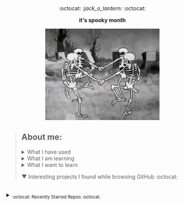 <div align='center'> 
  :octocat: <i> :jack_o_lantern: </i> :octocat: 
  <p><b>it's spooky month</b></p>
  <img src="src/spookyscaryskeletons.gif"/>
</div>

> ## About me:
> 
> <details><summary>What I have used</summary>  <ul><li>HTML, CSS, JS, JQuery, Bootstrap, Node.js</li> <li>PHP, MySQL, PostgreSQL, XAMPP</li> <li>Unity, Blender</li> <li>Adobe XD, Adobe Illustrator</li> <li>Python, C, Java</li> <li>Google Cloud Platform</li></ul>
> </details>
> 
> <details><summary>What I am learning</summary> Creating a discord bot</details>
> 
> <details><summary>What I want to learn</summary> yaml, photoshop, ruby, angular, vue, typescript</details>
> 
> ▼ Interesting projects I found while browsing GitHub :octocat:
<!--to add: contact me at (linkedin?), my website, current projects, favourite projects-->




<!--leave this br for the auto generated content-->
<br>


<details><summary><sub>:octocat: Recently Starred Repos :octocat:</sub></summary><hr><i>
<b><a href ="https://github.com/PyGithub/PyGithub>PyGithub/PyGithub</a></b>: <sup>Python</sup><span>Typed interactions with the GitHub API v3</span>
<br>


<b><a href ="https://github.com/ryo-ma/github-profile-trophy>ryo-ma/github-profile-trophy</a></b>: <sup>TypeScript</sup><span>🏆 Add dynamically generated GitHub Stat Trophies  on your readme</span>
<br>


<b><a href ="https://github.com/qtile/qtile>qtile/qtile</a></b>: <sup>Python</sup><span>:cookie: A full-featured, hackable tiling window manager written and configured in Python</span>
<br>


<b><a href ="https://github.com/nuxt/nuxtjs.org>nuxt/nuxtjs.org</a></b>: <sup>Vue</sup><span>Nuxt Documentation Website</span>
<br>


<b><a href ="https://github.com/Dolibarr/dolibarr>Dolibarr/dolibarr</a></b>: <sup>PHP</sup><span>Dolibarr ERP CRM is a modern software package to manage your company or foundation activity (contacts, suppliers, invoices, orders, stocks, agenda, accounting, ...). It is open source software written in PHP and designed for small and medium businesses, foundations and freelancers. You can freely install, use and distribute it as a standalone application or as a web application to use it from every internet access and media.</span>
<br>


<b><a href ="https://github.com/geongeorge/i-hate-regex>geongeorge/i-hate-regex</a></b>: <sup>Vue</sup><span>The code for iHateregex.io 😈 - The Regex Cheat Sheet</span>
<br>


<b><a href ="https://github.com/eliutgon/buzz-notify>eliutgon/buzz-notify</a></b>: <sup>CSS</sup><span>✨ Small and Clean JavaScript Toast Notifications</span>
<br>


<b><a href ="https://github.com/maguowei/starred>maguowei/starred</a></b>: <sup>Python</sup><span>creating your own Awesome List by GitHub stars!</span>
<br>


<b><a href ="https://github.com/sdmg15/Best-websites-a-programmer-should-visit>sdmg15/Best-websites-a-programmer-should-visit</a></b>: <sup><br>No description provided :/<br></sup><span>:link: Some useful websites for programmers.</span>
<br>


<b><a href ="https://github.com/home-assistant/core>home-assistant/core</a></b>: <sup>Python</sup><span>:house_with_garden: Open source home automation that puts local control and privacy first.</span>
<br>


<b><a href ="https://github.com/moratelli/github-starred-repos>moratelli/github-starred-repos</a></b>: <sup>JavaScript</sup><span>A React Native App that shows a GitHub user's starred repositories</span>
<br>


<b><a href ="https://github.com/fluteds/starred>fluteds/starred</a></b>: <sup><br>No description provided :/<br></sup><span>⭐ All my starred repos in an awesome list format that automatically updates my stars, project descriptions and names daily via workflow!</span>
<br>


<b><a href ="https://github.com/refined-github/refined-github>refined-github/refined-github</a></b>: <sup>TypeScript</sup><span>:octocat: Browser extension that simplifies the GitHub interface and adds useful features</span>
<br>


<b><a href ="https://github.com/rjoydip/github-actions-automate>rjoydip/github-actions-automate</a></b>: <sup><br>No description provided :/<br></sup><span>Collection of github actions helps to automate GitHub CI/CD.</span>
<br>


<b><a href ="https://github.com/sdras/awesome-actions>sdras/awesome-actions</a></b>: <sup><br>No description provided :/<br></sup><span>A curated list of awesome actions to use on GitHub</span>
<br>


<b><a href ="https://github.com/pumpkin-py/pumpkin-py>pumpkin-py/pumpkin-py</a></b>: <sup>Python</sup><span><br>No description provided :/<br></span>
<br>


<b><a href ="https://github.com/owncast/owncast>owncast/owncast</a></b>: <sup>HTML</sup><span>Take control over your live stream video by running it yourself.  Streaming + chat out of the box.</span>
<br>


<b><a href ="https://github.com/JLambertazzo/ListExtender>JLambertazzo/ListExtender</a></b>: <sup>JavaScript</sup><span>A JavaScript library providing interactive lists</span>
<br>


<b><a href ="https://github.com/DefinitelyTyped/DefinitelyTyped>DefinitelyTyped/DefinitelyTyped</a></b>: <sup>TypeScript</sup><span>The repository for high quality TypeScript type definitions.</span>
<br>


<b><a href ="https://github.com/googleapis/google-api-php-client>googleapis/google-api-php-client</a></b>: <sup>PHP</sup><span>A PHP client library for accessing Google APIs</span>
<br>


<b><a href ="https://github.com/Brodevil/Alice>Brodevil/Alice</a></b>: <sup>Python</sup><span>A virtual desktop Assistant automates several things as best as he can. fun fact: He is male lol</span>
<br>


<b><a href ="https://github.com/oakmac/chessboardjs>oakmac/chessboardjs</a></b>: <sup>JavaScript</sup><span>JavaScript chessboard</span>
<br>


<b><a href ="https://github.com/benjaminsampica/benjaminsampica>benjaminsampica/benjaminsampica</a></b>: <sup>JavaScript</sup><span><br>No description provided :/<br></span>
<br>


<b><a href ="https://github.com/wasabeef/awesome-android-ui>wasabeef/awesome-android-ui</a></b>: <sup><br>No description provided :/<br></sup><span>A curated list of awesome Android UI/UX libraries</span>
<br>


<b><a href ="https://github.com/Hack-with-Github/Awesome-Hacking>Hack-with-Github/Awesome-Hacking</a></b>: <sup><br>No description provided :/<br></sup><span>A collection of various awesome lists for hackers, pentesters and security researchers</span>
<br>


<b><a href ="https://github.com/skelsec/COMP128>skelsec/COMP128</a></b>: <sup>Python</sup><span>initial commit</span>
<br>


<b><a href ="https://github.com/matyo91/matyo91>matyo91/matyo91</a></b>: <sup>Makefile</sup><span>Github Profil description</span>
<br>


<b><a href ="https://github.com/maizzle/maizzle>maizzle/maizzle</a></b>: <sup>HTML</sup><span>Quickly build HTML emails with Tailwind CSS.</span>
<br>


<b><a href ="https://github.com/browser-update/browser-update>browser-update/browser-update</a></b>: <sup>JavaScript</sup><span>Remind users to update their browser in an unobtrusive way</span>
<br>


<b><a href ="https://github.com/TeaInside/teavpn2>TeaInside/teavpn2</a></b>: <sup>C</sup><span>TeaVPN2 - An open source VPN Software (currently supported platform is only Linux).</span>
<br>


<b><a href ="https://github.com/odoo/odoo>odoo/odoo</a></b>: <sup>JavaScript</sup><span>Odoo. Open Source Apps To Grow Your Business.</span>
<br>


<b><a href ="https://github.com/JessicaLim8/JessicaLim8>JessicaLim8/JessicaLim8</a></b>: <sup>Ruby</sup><span>Profile ReadME! Join my community word cloud!</span>
<br>


<b><a href ="https://github.com/githubocto/repo-visualizer>githubocto/repo-visualizer</a></b>: <sup>JavaScript</sup><span><br>No description provided :/<br></span>
<br>


<b><a href ="https://github.com/TheCodingLama/Deep-Learning-based-Image-Spam-Detection>TheCodingLama/Deep-Learning-based-Image-Spam-Detection</a></b>: <sup>Jupyter Notebook</sup><span>In this work, Deep Learning based Image spam detection is implemented. Cost sensitive and Hybrid models are also implemented.</span>
<br>


<b><a href ="https://github.com/instabotai/instabotai>instabotai/instabotai</a></b>: <sup>Python</sup><span>Instagram AI bot with face detection. It works without instagram api, need only login and password. </span>
<br>


<b><a href ="https://github.com/arc298/instagram-scraper>arc298/instagram-scraper</a></b>: <sup>Python</sup><span>Scrapes an instagram user's photos and videos</span>
<br>


<b><a href ="https://github.com/alexkang/blue-chat>alexkang/blue-chat</a></b>: <sup>Java</sup><span>Bluetooth instant messaging app for Android</span>
<br>


<b><a href ="https://github.com/neurek88/Bionic-Boar>neurek88/Bionic-Boar</a></b>: <sup>C#</sup><span>Side scrolling run and gun game made with unity. </span>
<br>


<b><a href ="https://github.com/nette/tracy>nette/tracy</a></b>: <sup>PHP</sup><span>😎 Tracy: the addictive tool to ease debugging PHP code for cool developers. Friendly design, logging, profiler, advanced features like debugging AJAX calls or CLI support. You will love it.</span>
<br>


<b><a href ="https://github.com/hotsh/rstat.us>hotsh/rstat.us</a></b>: <sup>Ruby</sup><span>Simple microblogging network based on the ostatus protocol.</span>
<br>


<b><a href ="https://github.com/ging/social_stream>ging/social_stream</a></b>: <sup>Ruby</sup><span>A framework for building distributed social network websites</span>
<br>


<b><a href ="https://github.com/Coordinate-Cat/Coordinate-Cat>Coordinate-Cat/Coordinate-Cat</a></b>: <sup><br>No description provided :/<br></sup><span>Reload to refresh.</span>
<br>


<b><a href ="https://github.com/ari-hacks/command-line-cheat-sheet>ari-hacks/command-line-cheat-sheet</a></b>: <sup>Shell</sup><span>📝 A place to quickly lookup commands (bash, vim, git, AWS, Docker, Terraform, Ansible, kubectl)</span>
<br>


<b><a href ="https://github.com/baetyl/baetyl-cloud>baetyl/baetyl-cloud</a></b>: <sup>Go</sup><span>Remote management system of Baetyl instances</span>
<br>


<b><a href ="https://github.com/sindresorhus/sublime-autoprefixer>sindresorhus/sublime-autoprefixer</a></b>: <sup>Python</sup><span>Sublime plugin to prefix your CSS</span>
<br>


<b><a href ="https://github.com/totorojs/totoro>totorojs/totoro</a></b>: <sup>JavaScript</sup><span>A simple and stable cross-browser testing tool. 简单稳定的跨浏览器测试工具。</span>
<br>


<b><a href ="https://github.com/Sangarshanan/webscraping-and-analysis-of-medium-articles>Sangarshanan/webscraping-and-analysis-of-medium-articles</a></b>: <sup>Jupyter Notebook</sup><span>Scraping medium articles tagged under ML,DL and AI and performing Analysis </span>
<br>


<b><a href ="https://github.com/ankitwasankar/Fuzzy-keyword-search-over-encrypted-data-in-cloud-computing>ankitwasankar/Fuzzy-keyword-search-over-encrypted-data-in-cloud-computing</a></b>: <sup>PHP</sup><span>Fuzzy keyword search over encrypted data in cloud computing | PHP project</span>
<br>


<b><a href ="https://github.com/r3nanp/github-clone>r3nanp/github-clone</a></b>: <sup>TypeScript</sup><span>A clone of Github made with ReactJS. (I can't publish this project)</span>
<br>


<b><a href ="https://github.com/peremp/vue-light-gallery>peremp/vue-light-gallery</a></b>: <sup>Vue</sup><span>VueJS lightweight image gallery for both mobile and desktop browsers</span>
<br>


<b><a href ="https://github.com/RistBS/4xxBypasser>RistBS/4xxBypasser</a></b>: <sup>Python</sup><span>a tool to bypass negative HTTP status codes on the client side (4xx)</span>
<br>


<b><a href ="https://github.com/xiaoluoboding/xiaoluoboding>xiaoluoboding/xiaoluoboding</a></b>: <sup><br>No description provided :/<br></sup><span>My GitHub Profile. Before Fork it, Star it, Please. 😂</span>
<br>


<b><a href ="https://github.com/cdnjs/packages>cdnjs/packages</a></b>: <sup>Shell</sup><span>📦 Package configurations - The #1 free and open source CDN built to make life easier for developers.</span>
<br>


<b><a href ="https://github.com/michalsnik/aos>michalsnik/aos</a></b>: <sup>JavaScript</sup><span>Animate on scroll library</span>
<br>


<b><a href ="https://github.com/DoubleGremlin181/DoubleGremlin181>DoubleGremlin181/DoubleGremlin181</a></b>: <sup>Python</sup><span>Come play TicTacToe on my profile's README</span>
<br>


<b><a href ="https://github.com/jakewilliami/FaceDetection.jl>jakewilliami/FaceDetection.jl</a></b>: <sup>Julia</sup><span>A face detection algorithm using Viola-Jones' rapid object detection framework written in Julia</span>
<br>


<b><a href ="https://github.com/PlaThyme/PlaThyme>PlaThyme/PlaThyme</a></b>: <sup>JavaScript</sup><span>Game Hosting Site</span>
<br>


<b><a href ="https://github.com/mscoutermarsh/mscoutermarsh>mscoutermarsh/mscoutermarsh</a></b>: <sup>Ruby</sup><span>SECRETS!</span>
<br>


<b><a href ="https://github.com/lifeparticle/lifeparticle>lifeparticle/lifeparticle</a></b>: <sup>Python</sup><span>📠  A self-updating public profile for GitHub</span>
<br>


<b><a href ="https://github.com/peterthehan/peterthehan>peterthehan/peterthehan</a></b>: <sup><br>No description provided :/<br></sup><span><br>No description provided :/<br></span>
<br>


<b><a href ="https://github.com/copy/v86>copy/v86</a></b>: <sup>Rust</sup><span>x86 virtualization in your browser, recompiling x86 to wasm on the fly</span>
<br>


<b><a href ="https://github.com/Hello-World-Blog/Artificial-Intelligence>Hello-World-Blog/Artificial-Intelligence</a></b>: <sup>Jupyter Notebook</sup><span>Repo of AI related codes at https://learnai1.home.blog/</span>
<br>


<b><a href ="https://github.com/karankharecha/Big_Data_Algorithms>karankharecha/Big_Data_Algorithms</a></b>: <sup>HTML</sup><span>Implementation of big data algorithms (Association Mining, Classification, Prediction) from the scratch.</span>
<br>


<b><a href ="https://github.com/x4nth055/emotion-recognition-using-speech>x4nth055/emotion-recognition-using-speech</a></b>: <sup>Python</sup><span>Building and training Speech Emotion Recognizer that predicts human emotions using Python, Sci-kit learn and Keras</span>
<br>


<b><a href ="https://github.com/HydroxideX/Speech-Emotion-Recognition>HydroxideX/Speech-Emotion-Recognition</a></b>: <sup>MATLAB</sup><span><br>No description provided :/<br></span>
<br>


<b><a href ="https://github.com/chen0040/keras-audio>chen0040/keras-audio</a></b>: <sup>Python</sup><span>keras project for audio deep learning</span>
<br>


<b><a href ="https://github.com/JacobSamro/Compiler-Design-Lab>JacobSamro/Compiler-Design-Lab</a></b>: <sup>C</sup><span>Compiler Design Lab Programs</span>
<br>


<b><a href ="https://github.com/arturssmirnovs/github-profile-readme-generator>arturssmirnovs/github-profile-readme-generator</a></b>: <sup>JavaScript</sup><span>GitHub profile readme generator allows you to create nice and simple GitHub profile readme files that will be included in your profile previews.</span>
<br>


<b><a href ="https://github.com/mmphego/mmphego>mmphego/mmphego</a></b>: <sup>HTML</sup><span>Don't just fork it. Star it, please!</span>
<br>


<b><a href ="https://github.com/RoccoJay/Audio_to_Emotion>RoccoJay/Audio_to_Emotion</a></b>: <sup>Jupyter Notebook</sup><span>Classifying Audio to Emotion</span>
<br>


<b><a href ="https://github.com/AryaRajivChaloli/Audio-Emotion-Recognition>AryaRajivChaloli/Audio-Emotion-Recognition</a></b>: <sup>Jupyter Notebook</sup><span>By Team #LRHC💥</span>
<br>


<b><a href ="https://github.com/crhung/Voice-Emotion-Detector>crhung/Voice-Emotion-Detector</a></b>: <sup>Jupyter Notebook</sup><span>Voice Emotion Detector that detects emotion from audio speech using one dimensional CNNs (convolutional neural networks) using keras and tensorflow on Jupyter Notebook.</span>
<br>


<b><a href ="https://github.com/localtunnel/localtunnel>localtunnel/localtunnel</a></b>: <sup>JavaScript</sup><span>expose yourself</span>
<br>


<b><a href ="https://github.com/first-brick/landing-website>first-brick/landing-website</a></b>: <sup>CSS</sup><span>Portfolio website for the firm</span>
<br>


<b><a href ="https://github.com/hwang-taeha/withYou>hwang-taeha/withYou</a></b>: <sup>TypeScript</sup><span><br>No description provided :/<br></span>
<br>


<b><a href ="https://github.com/frappe/frappe>frappe/frappe</a></b>: <sup>Python</sup><span>Low code web framework for real world applications, in Python and Javascript</span>
<br>


<b><a href ="https://github.com/Niangao-Warren/Vue_Music>Niangao-Warren/Vue_Music</a></b>: <sup>JavaScript</sup><span>vue 音乐播放器源码，详情请看 readme</span>
<br>


<b><a href ="https://github.com/DedSecInside/ReFleX>DedSecInside/ReFleX</a></b>: <sup><br>No description provided :/<br></sup><span>ReFleX - Deep Image Recognition Bot</span>
<br>


<b><a href ="https://github.com/ABSphreak/readme-jokes>ABSphreak/readme-jokes</a></b>: <sup>JavaScript</sup><span>😄 Jokes for your GitHub READMEs</span>
<br>


<b><a href ="https://github.com/hanami/hanami.github.io>hanami/hanami.github.io</a></b>: <sup>HTML</sup><span>Hanami website</span>
<br>


<b><a href ="https://github.com/EmbarkStudios/opensource-website>EmbarkStudios/opensource-website</a></b>: <sup>HTML</sup><span>🌐 Hub for Embark's open source efforts</span>
<br>


<b><a href ="https://github.com/CoderBounty/coderbounty>CoderBounty/coderbounty</a></b>: <sup>HTML</sup><span>Coders Wanted! Get Your Bounty Today!</span>
<br>


<b><a href ="https://github.com/AllAlgorithms/c>AllAlgorithms/c</a></b>: <sup>C</sup><span>Implementation of All ▲lgorithms in C Programming Language</span>
<br>


<b><a href ="https://github.com/lhartikk/ArnoldC>lhartikk/ArnoldC</a></b>: <sup>Scala</sup><span>Arnold Schwarzenegger based programming language</span>
<br>


<b><a href ="https://github.com/FireFeathers06/Basic-C-Programming>FireFeathers06/Basic-C-Programming</a></b>: <sup>C</sup><span>Basic C programs </span>
<br>


<b><a href ="https://github.com/caburum/HacktoberfestPortfolio2019>caburum/HacktoberfestPortfolio2019</a></b>: <sup>CSS</sup><span>Help me make a portfolio for Hacktoberfest 2019!</span>
<br>


<b><a href ="https://github.com/moonstar-x/discord-music-24-7>moonstar-x/discord-music-24-7</a></b>: <sup>JavaScript</sup><span>A 24/7 music bot for Discord that pauses when nobody is listening.</span>
<br>


<b><a href ="https://github.com/Hiteke/Discord-gift-generator>Hiteke/Discord-gift-generator</a></b>: <sup>JavaScript</sup><span>Super cool generator :D</span>
<br>


<b><a href ="https://github.com/naman14/Timber>naman14/Timber</a></b>: <sup>Java</sup><span>Material Design Music Player</span>
<br>


<b><a href ="https://github.com/itaditya/trick-or-treat-game>itaditya/trick-or-treat-game</a></b>: <sup>JavaScript</sup><span>Play it for free here</span>
<br>


<b><a href ="https://github.com/f-klubben/stregsystemet>f-klubben/stregsystemet</a></b>: <sup>Python</sup><span>The very public stregsystem repo</span>
<br>


<b><a href ="https://github.com/Codeocracy/skeletorbot>Codeocracy/skeletorbot</a></b>: <sup>JavaScript</sup><span>A very spooky bot</span>
<br>


<b><a href ="https://github.com/jenkoian/hacktoberfest-checker>jenkoian/hacktoberfest-checker</a></b>: <sup>JavaScript</sup><span>🎃 Check how you're doing in hacktoberfest</span>
<br>


<b><a href ="https://github.com/chunloklo/tower-of-tears>chunloklo/tower-of-tears</a></b>: <sup>C#</sup><span>Tower of Tears</span>
<br>


<b><a href ="https://github.com/MarshmallowSpaghetti/GGJ_2018_Plan_B>MarshmallowSpaghetti/GGJ_2018_Plan_B</a></b>: <sup>C#</sup><span><br>No description provided :/<br></span>
<br>


<b><a href ="https://github.com/microsoft/ailab>microsoft/ailab</a></b>: <sup>C#</sup><span>Experience, Learn and Code the latest breakthrough innovations with Microsoft AI</span>
<br>


<b><a href ="https://github.com/gmarino2048/AGD_Project>gmarino2048/AGD_Project</a></b>: <sup>C#</sup><span>Hello All! Before contributing to this repository be sure to read the INTRODUCTION and CONTRIBUTING files. Thanks!</span>
<br>


<b><a href ="https://github.com/coderjolly/ipu-engineering-notes>coderjolly/ipu-engineering-notes</a></b>: <sup><br>No description provided :/<br></sup><span>This repository contains notes required by CSE/ IT students for IP University. They are managed in respective folders along with some relevant PDFs also.</span>
<br>


<b><a href ="https://github.com/LeagueSandbox/GameServer>LeagueSandbox/GameServer</a></b>: <sup>C#</sup><span>League Sandbox's Game Server</span>
<br>


<b><a href ="https://github.com/opsdroid/opsdroid>opsdroid/opsdroid</a></b>: <sup>Python</sup><span>🤖 An open source chat-ops bot framework</span>
<br>


<b><a href ="https://github.com/osmlab/editor-layer-index>osmlab/editor-layer-index</a></b>: <sup>JavaScript</sup><span>A unified layer index for OSM editors.</span>
<br>


<b><a href ="https://github.com/szabgab/awesome-for-non-programmers>szabgab/awesome-for-non-programmers</a></b>: <sup><br>No description provided :/<br></sup><span><br>No description provided :/<br></span>
<br>


<b><a href ="https://github.com/freeCodeCamp/how-to-contribute-to-open-source>freeCodeCamp/how-to-contribute-to-open-source</a></b>: <sup>Ruby</sup><span>A guide to contributing to open source</span>
<br>


<b><a href ="https://github.com/MunGell/awesome-for-beginners>MunGell/awesome-for-beginners</a></b>: <sup><br>No description provided :/<br></sup><span>A list of awesome beginners-friendly projects.</span>
<br>


<b><a href ="https://github.com/tholman/bsod.js>tholman/bsod.js</a></b>: <sup>JavaScript</sup><span>Blue screen of death for the web, because debugging shouldn't be easy.</span>
<br>


<b><a href ="https://github.com/AliceWonderland/hacktoberfest>AliceWonderland/hacktoberfest</a></b>: <sup>HTML</sup><span>Participate in Hacktoberfest by contributing to any Open Source project on GitHub! Here is a starter project for first time contributors. #hacktoberfest</span>
<br>


<b><a href ="https://github.com/AdamClarksCode/CalculusCoursework>AdamClarksCode/CalculusCoursework</a></b>: <sup>C#</sup><span>A C# program I wrote to brute force solve a piece of calculus coursework I was given. The coursework was to find the question that gave an answer of 1, where a straight line intercepted a parabola  in the positive quadrant. The area of 1 is the area between the parabola and the straight line. This program gives over 300 solutions, I only needed one for the coursework.</span>
<br>


</i></details>

